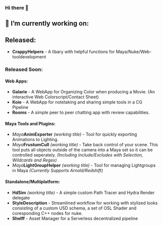 ### Hi there 👋

## 🔭 I’m currently working on:

## Released:
- **CrappyHelpers** - A libary with helpful functions for Maya/Nuke/Web-tooldevelopment
### Released Soon:

#### Web Apps:
- **Galarie** - A WebApp for Organizing Color when producing a Movie. (An interactive Web Colorscript/Contact Sheet)
- **Koie** - A WebApp for notetaking and sharing simple tools in a CG Pipeline
- **Rooms** - A simple peer to peer chatting app with review capabilities.

#### Maya Tools and Plugins:
- *Maya***AnimExporter** *(working title)* - Tool for quickly exporting Animations to Lighting. 
- *Maya***FrustumCull** *(working title)* - Take back control of your scene. This tool puts all objects outside of the camera into a Maya set so it can be controlled seperately. *(Including include/Excludes with Selection, Wildcards and Regex)*
- *Maya***LightGroupHelper** *(working title)* - Tool for managing Lightgroups in Maya *(Currently Supports Arnold/Redshift)*

#### Standalone/Multiplatform:
- **HdSim** *(working title)* - A simple custom Path Tracer and Hydra Render delegate
- **StyleDescription** - Streamlined workflow for working with stylized looks consisting of a custom USD schema, a set of OSL Shader and coresponding C++ nodes for nuke. 
- **Shelff** - Asset Manager for a Serverless decentralized pipeline

<!--
**simonbluethenkranz/simonbluethenkranz** is a ✨ _special_ ✨ repository because its `README.md` (this file) appears on your GitHub profile.

Here are some ideas to get you started:

- 🔭 I’m currently working on ...
- 🌱 I’m currently learning ...
- 👯 I’m looking to collaborate on ...
- 🤔 I’m looking for help with ...
- 💬 Ask me about ...
- 📫 How to reach me: ...
- 😄 Pronouns: ...
- ⚡ Fun fact: ...
-->

